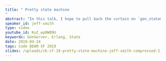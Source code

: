 ```yaml
---
title: " Pretty state machine
"
abstract: "In this talk, I hope to pull back the curtain on `gen_statem` and provide a useful reference for how and when to use it and why the apparent complexity might be worth it.  What are its strengths and weaknesses?  Is there anything `gen_statem` can do that `GenServer` canâ€™t?  In this talk, I plan to explore these questions while providing some guidance and clarity on this mysterious behaviour available since the release of OTP 19."
speaker_id: jeff-smith
type: video
youtube_id: KuZ_wp8W09U
keywords: GenServer, Erlang, State
date: 2019-04-24
tags: Code BEAM SF 2019
slides: /uploads/cb-sf-19-pretty-state-machine-jeff-smith-compressed-2.pdf
---
```


